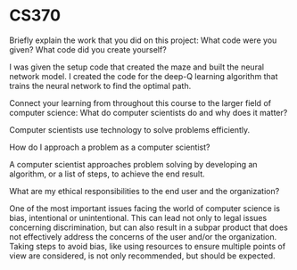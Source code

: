 # CS370

Briefly explain the work that you did on this project: What code were you given? What code did you create yourself?

I was given the setup code that created the maze and built the neural network model. I created the code for the deep-Q learning algorithm that trains the neural network to find the optimal path.

Connect your learning from throughout this course to the larger field of computer science:
What do computer scientists do and why does it matter?

Computer scientists use technology to solve problems efficiently.

How do I approach a problem as a computer scientist?

A computer scientist approaches problem solving by developing an algorithm, or a list of steps, to achieve the end result.

What are my ethical responsibilities to the end user and the organization?

One of the most important issues facing the world of computer science is bias, intentional or unintentional. This can lead not only to legal issues concerning discrimination, but can also result in a subpar product that does not effectively address the concerns of the user and/or the organization. Taking steps to avoid bias, like using resources to ensure multiple points of view are considered, is not only recommended, but should be expected.
